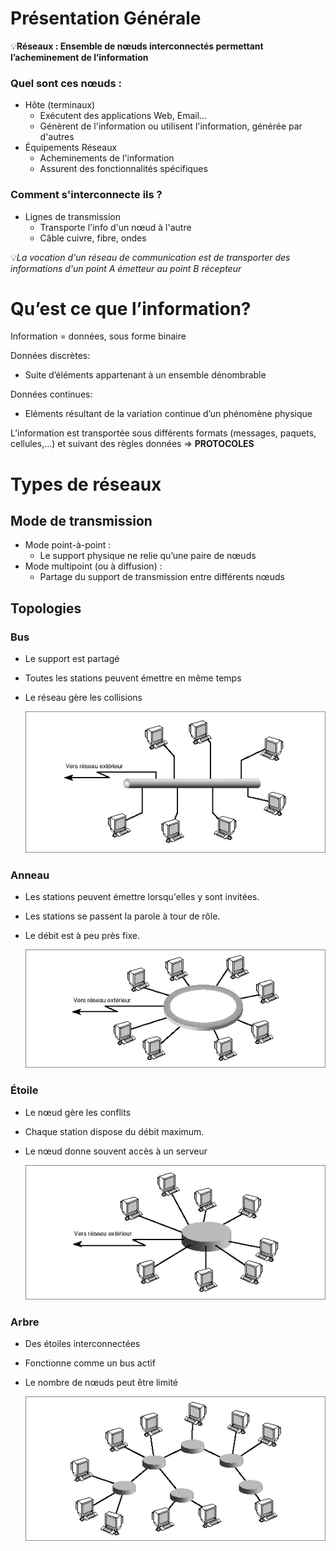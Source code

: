 # Présentation Générale

💡**Réseaux : Ensemble de nœuds interconnectés permettant l’acheminement de l’information**

### Quel sont ces nœuds :

- Hôte (terminaux)
    - Exécutent des applications Web, Email…
    - Génèrent de l'information ou utilisent l'information, générée par d'autres
- Équipements Réseaux
    - Acheminements de l'information
    - Assurent des fonctionnalités spécifiques

### Comment s'interconnecte ils ?
- Lignes de transmission
    - Transporte l'info d'un nœud à l'autre
    - Câble cuivre, fibre, ondes

💡*La vocation d'un réseau de communication est de transporter des informations d'un point A émetteur au point B récepteur*  

# Qu’est ce que l’information?

Information = données, sous forme binaire 

Données discrètes:

- Suite d’éléments appartenant à un ensemble dénombrable

Données continues:

- Eléments résultant de la variation continue d’un phénomène physique

L’information est transportée  sous différents formats (messages, paquets, cellules,…)
et suivant des règles données => **PROTOCOLES**

# Types de réseaux 

## Mode de transmission 

- Mode point-à-point :
    - Le support physique ne relie qu’une paire de nœuds
- Mode multipoint (ou à diffusion) :
    - Partage du support de transmission entre différents nœuds
  
## Topologies 

### Bus  
- Le support est partagé
- Toutes les stations peuvent émettre en même temps
- Le réseau gère les collisions
  
    ![alt text](Images/Topologies_Bus.png)  


### Anneau  
- Les stations peuvent émettre lorsqu'elles y sont invitées.
- Les stations se passent la parole à tour de rôle.
- Le débit est à peu près fixe.  

    ![alt text](Images/Topologies_Anneau.png)  

### Étoile  
- Le nœud gère les conflits
- Chaque station dispose du débit maximum.
- Le nœud donne souvent accès à un serveur  

    ![alt text](Images/Topologies_Etoiles.png)  

### Arbre 
- Des étoiles interconnectées
- Fonctionne comme un bus actif
- Le nombre de nœuds peut être limité

    ![alt text](Images/Topologies_Arbre.png)

